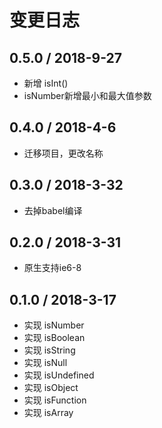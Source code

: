 # 变更日志

## 0.5.0 / 2018-9-27

- 新增 isInt()
- isNumber新增最小和最大值参数

## 0.4.0 / 2018-4-6

- 迁移项目，更改名称 

## 0.3.0 / 2018-3-32

- 去掉babel编译

## 0.2.0 / 2018-3-31

- 原生支持ie6-8 

## 0.1.0 / 2018-3-17

- 实现 isNumber
- 实现 isBoolean
- 实现 isString
- 实现 isNull
- 实现 isUndefined
- 实现 isObject
- 实现 isFunction
- 实现 isArray
